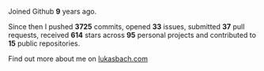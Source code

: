 Joined Github **9** years ago.

Since then I pushed **3725** commits, opened **33** issues, submitted **37** pull requests, received **614** stars across **95** personal projects and contributed to **15** public repositories.

Find out more about me on [lukasbach.com](https://lukasbach.com)
